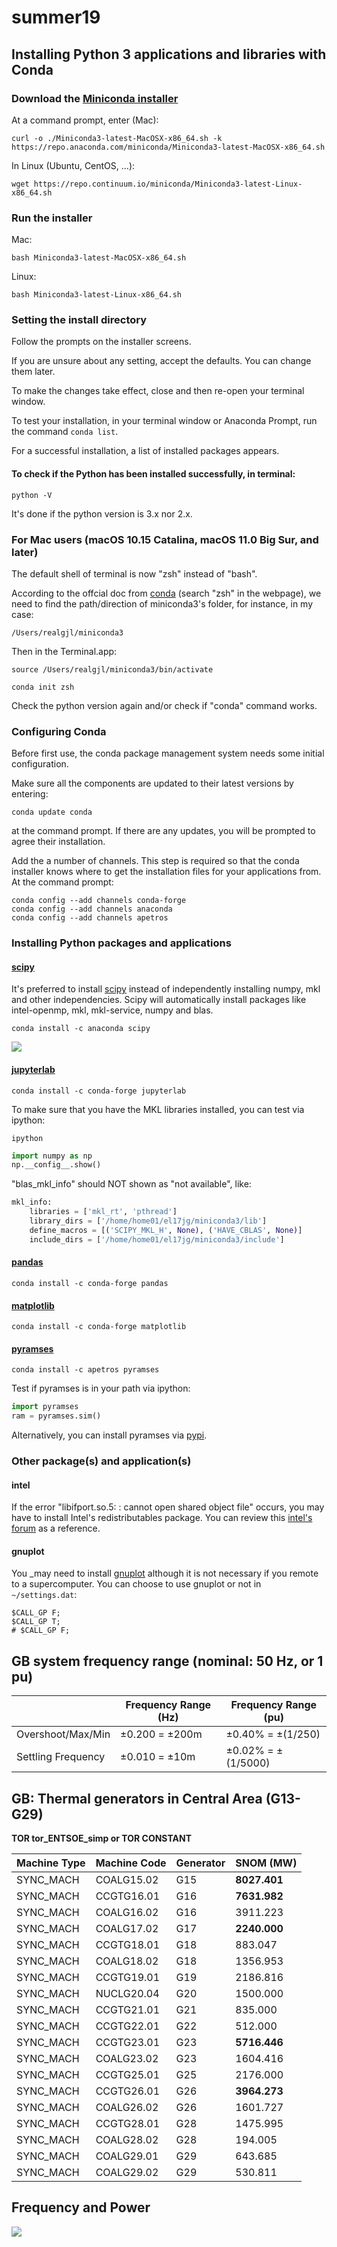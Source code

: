 # summer19

## Installing Python 3 applications and libraries with Conda
### Download the [Miniconda installer](https://repo.continuum.io/miniconda/)
At a command prompt, enter (Mac):
```terminal
curl -o ./Miniconda3-latest-MacOSX-x86_64.sh -k https://repo.anaconda.com/miniconda/Miniconda3-latest-MacOSX-x86_64.sh
```
In Linux (Ubuntu, CentOS, ...):
```terminal
wget https://repo.continuum.io/miniconda/Miniconda3-latest-Linux-x86_64.sh
```

### Run the installer
Mac:
```terminal
bash Miniconda3-latest-MacOSX-x86_64.sh
```

Linux:
```terminal
bash Miniconda3-latest-Linux-x86_64.sh
```

### Setting the install directory
Follow the prompts on the installer screens.

If you are unsure about any setting, accept the defaults. You can change them later.

To make the changes take effect, close and then re-open your terminal window.

To test your installation, in your terminal window or Anaconda Prompt, run the command ```conda list```.

For a successful installation, a list of installed packages appears.

#### To check if the Python has been installed successfully, in terminal:
```terminal
python -V
```
It's done if the python version is 3.x nor 2.x.

### For Mac users (macOS 10.15 Catalina, macOS 11.0 Big Sur, and later)
The default shell of terminal is now "zsh" instead of "bash". 

According to the offcial doc from [conda](https://docs.conda.io/projects/conda/en/latest/user-guide/install/macos.html) (search "zsh" in the webpage), we need to find the path/direction of miniconda3's folder, for instance, in my case:
```terminal
/Users/realgjl/miniconda3
```
Then in the Terminal.app:
```terminal
source /Users/realgjl/miniconda3/bin/activate
```
```terminal
conda init zsh
```
Check the python version again and/or check if "conda" command works.


### Configuring Conda
Before first use, the conda package management system needs some initial configuration.

Make sure all the components are updated to their latest versions by entering:
```terminal
conda update conda
```
at the command prompt. If there are any updates, you will be prompted to agree their installation.

Add the a number of channels. This step is required so that the conda installer knows where to get the installation files for your applications from. At the command prompt:
```terminal
conda config --add channels conda-forge
conda config --add channels anaconda
conda config --add channels apetros
```

### Installing Python packages and applications
#### [scipy](https://anaconda.org/anaconda/scipy)
It's preferred to install [scipy](https://anaconda.org/conda-forge/scipy) instead of independently installing numpy, mkl and other independencies. Scipy will automatically install packages like intel-openmp, mkl, mkl-service, numpy and blas.
```terminal
conda install -c anaconda scipy
```
![](https://i.loli.net/2019/07/29/5d3df74fda1a288903.png)
#### [jupyterlab](https://anaconda.org/conda-forge/jupyterlab)
```terminal
conda install -c conda-forge jupyterlab
```
To make sure that you have the MKL libraries installed, you can test via ipython:
```terminal
ipython
```

```python
import numpy as np
np.__config__.show()
```
"blas_mkl_info" should NOT shown as "not available", like:
```python
mkl_info:
    libraries = ['mkl_rt', 'pthread']
    library_dirs = ['/home/home01/el17jg/miniconda3/lib']
    define_macros = [('SCIPY_MKL_H', None), ('HAVE_CBLAS', None)]
    include_dirs = ['/home/home01/el17jg/miniconda3/include']
```

#### [pandas](https://anaconda.org/conda-forge/pandas)
```terminal
conda install -c conda-forge pandas 
```

#### [matplotlib](https://anaconda.org/conda-forge/matplotlib)
```terminal
conda install -c conda-forge matplotlib 
```

#### [pyramses](https://pypi.org/project/pyramses/)
```terminal
conda install -c apetros pyramses
```
Test if pyramses is in your path via ipython:
```python
import pyramses
ram = pyramses.sim()
```
Alternatively, you can install pyramses via [pypi](https://pypi.org/project/pyramses/).

### Other package(s) and application(s)
#### intel
If the error "libifport.so.5: : cannot open shared object file" occurs, you may have to install Intel's redistributables package.
You can review this [intel's forum](https://software.intel.com/comment/1942377) as a reference.

#### gnuplot
You _may need to install [gnuplot](https://sourceforge.net/projects/gnuplot/files/gnuplot/) although it is not necessary if you remote to a supercomputer.
 You can choose to use gnuplot or not in `~/settings.dat`:
 ```dat
 $CALL_GP F;
 $CALL_GP T;
 # $CALL_GP F;
 ```
 
 ## GB system frequency range (nominal: 50 Hz, or 1 pu)
|                    | Frequency Range (Hz) | Frequency Range (pu) |
|--------------------|----------------------|----------------------|
| Overshoot/Max/Min  |    ±0.200 = ±200m    |  ±0.40% = ±(1/250)   |
| Settling Frequency |    ±0.010 = ±10m     |  ±0.02% = ±(1/5000)  |

 
 
 

## GB: Thermal generators in Central Area (G13-G29)
**TOR tor_ENTSOE_simp or TOR CONSTANT**

| Machine Type | Machine Code | Generator | SNOM (MW) |
|--------------|--------------|-----------|-----------|
| SYNC_MACH    | COALG15.02   | G15       | **8027.401**  |
| SYNC_MACH    | CCGTG16.01   | G16       | **7631.982**  |
| SYNC_MACH    | COALG16.02   | G16       | 3911.223  |
| SYNC_MACH    | COALG17.02   | G17       | **2240.000**  |
| SYNC_MACH    | CCGTG18.01   | G18       | 883.047   |
| SYNC_MACH    | COALG18.02   | G18       | 1356.953  |
| SYNC_MACH    | CCGTG19.01   | G19       | 2186.816  |
| SYNC_MACH    | NUCLG20.04   | G20       | 1500.000  |
| SYNC_MACH    | CCGTG21.01   | G21       | 835.000   |
| SYNC_MACH    | CCGTG22.01   | G22       | 512.000   |
| SYNC_MACH    | CCGTG23.01   | G23       | **5716.446**  |
| SYNC_MACH    | COALG23.02   | G23       | 1604.416  |
| SYNC_MACH    | CCGTG25.01   | G25       | 2176.000  |
| SYNC_MACH    | CCGTG26.01   | G26       | **3964.273**  |
| SYNC_MACH    | COALG26.02   | G26       | 1601.727  |
| SYNC_MACH    | CCGTG28.01   | G28       | 1475.995  |
| SYNC_MACH    | COALG28.02   | G28       | 194.005   |
| SYNC_MACH    | COALG29.01   | G29       | 643.685   |
| SYNC_MACH    | COALG29.02   | G29       | 530.811   |


## Frequency and Power
![](https://i.loli.net/2019/05/19/5ce09912785a964695.jpg)
